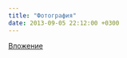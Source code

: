 ```yaml
---
title: "Фотография"
date: 2013-09-05 22:12:00 +0300
---
```



[Вложение](/assets/vk_photos/1/0_5LH3LIYkU.jpg)

